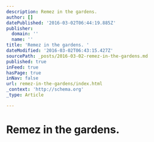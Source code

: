 ```yaml
---
description: Remez in the gardens.
author: []
datePublished: '2016-03-02T06:44:19.885Z'
publisher:
  domain: ''
  name: ''
title: 'Remez in the gardens. '
dateModified: '2016-03-02T06:43:15.427Z'
sourcePath: _posts/2016-03-02-remez-in-the-gardens.md
published: true
inFeed: true
hasPage: true
inNav: false
url: remez-in-the-gardens/index.html
_context: 'http://schema.org'
_type: Article

---
```

# Remez in the gardens.